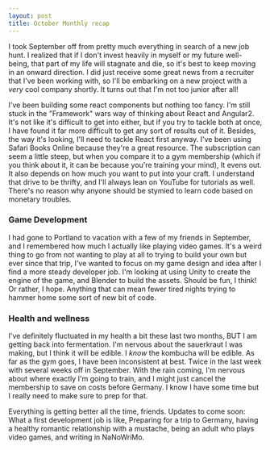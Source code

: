 ```yaml
---
layout: post
title: October Monthly recap
---
```


I took September off from pretty much everything in search of a new job hunt. I realized that if I don't invest heavily in myself or my future well-being, that part of my life will stagnate and die, so it's best to keep moving in an onward direction. I did just receive some great news from a recruiter that I've been working with, so I'll be embarking on a new project with a _very_ cool company shortly. It turns out that I'm not too junior after all!

I've been building some react components but nothing too fancy. I'm still stuck in the "Framework" wars way of thinking about React and Angular2. It's not like it's difficult to get into either, but if you try to tackle both at once, I have found it far more difficult to get any sort of results out of it. Besides, the way it's looking, I'll need to tackle React first anyway. I've been using Safari Books Online because they're a great resource. The subscription can seem a little steep, but when you compare it to a gym membership (which if you think about it, it can be because you're training your mind), It evens out. It also depends on how much you want to put into your craft. I understand that drive to be thrifty, and I'll always lean on YouTube for tutorials as well. There's no reason why anyone should be stymied to learn code based on monetary troubles.

### Game Development

I had gone to Portland to vacation with a few of my friends in September, and I remembered how much I actually like playing video games. It's a weird thing to go from not wanting to play at all to trying to build your own but ever since that trip, I've wanted to focus on my game design and idea after I find a more steady developer job. I'm looking at using Unity to create the engine of the game, and Blender to build the assets. Should be fun, I think! Or rather, I hope. Anything that can mean fewer tired nights trying to hammer home some sort of new bit of code.

### Health and wellness

I've definitely fluctuated in my health a bit these last two months, BUT I am getting back into fermentation. I'm nervous about the sauerkraut I was making, but I think it will be edible. I *know* the kombucha will be edible. As far as the gym goes, I have been inconsistent at best. Twice in the last week with several weeks off in September. With the rain coming, I'm nervous about where exactly I'm going to train, and I might just cancel the membership to save on costs before Germany. I know I have some time but I really need to make sure to prep for that. 

Everything is getting better all the time, friends. Updates to come soon: What a first development job is like, Preparing for a trip to Germany, having a healthy romantic relationship with a mustache, being an adult who plays video games, and writing in NaNoWriMo.